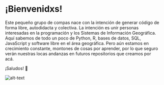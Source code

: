 # ¡Bienvenidxs!

Este pequeño grupo de compas nace con la intención de generar código de forma libre, autodidacta y colectiva. La intención es unir personas interesadas en la programación y los Sistemas de Información Geográfica. Aquí sabemos de todo un poco de Python, R, bases de datos, SQL, JavaScript y software libre en el área geográfica. Pero aún estamos en crecimiento constante, montones de cosas por aprender, por lo que seguro verán nuestras locas andanzas en futuros repositorios que creamos por acá.

¡Saludos! 🙂

![alt-text](https://github.com/Tiribi-GeoDevs/.github/blob/main/ezgif.com-gif-maker.gif)
